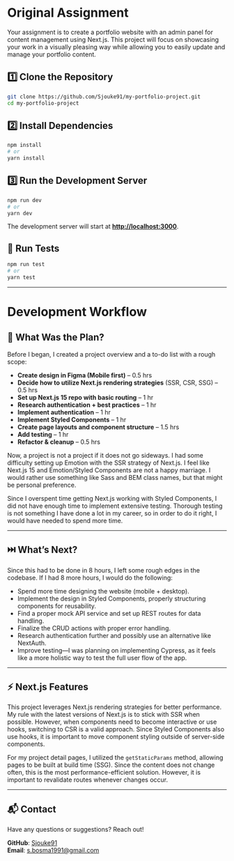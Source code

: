 # Original Assignment

Your assignment is to create a portfolio website with an admin panel for content management using Next.js. This project will focus on showcasing your work in a visually pleasing way while allowing you to easily update and manage your portfolio content.

## 1️⃣ Clone the Repository

```bash
git clone https://github.com/Sjouke91/my-portfolio-project.git
cd my-portfolio-project
```

## 2️⃣ Install Dependencies

```bash
npm install
# or
yarn install
```

## 3️⃣ Run the Development Server

```bash
npm run dev
# or
yarn dev
```

The development server will start at **[http://localhost:3000](http://localhost:3000)**.

## 🧪 Run Tests

```bash
npm run test
# or
yarn test
```

---

# Development Workflow

## 📌 What Was the Plan?

Before I began, I created a project overview and a to-do list with a rough scope:

- **Create design in Figma (Mobile first)** – 0.5 hrs
- **Decide how to utilize Next.js rendering strategies** (SSR, CSR, SSG) – 0.5 hrs
- **Set up Next.js 15 repo with basic routing** – 1 hr
- **Research authentication + best practices** – 1 hr
- **Implement authentication** – 1 hr
- **Implement Styled Components** – 1 hr
- **Create page layouts and component structure** – 1.5 hrs
- **Add testing** – 1 hr
- **Refactor & cleanup** – 0.5 hrs

Now, a project is not a project if it does not go sideways. I had some difficulty setting up Emotion with the SSR strategy of Next.js. I feel like Next.js 15 and Emotion/Styled Components are not a happy marriage. I would rather use something like Sass and BEM class names, but that might be personal preference.

Since I overspent time getting Next.js working with Styled Components, I did not have enough time to implement extensive testing. Thorough testing is not something I have done a lot in my career, so in order to do it right, I would have needed to spend more time.

---

## ⏭️ What’s Next?

Since this had to be done in 8 hours, I left some rough edges in the codebase. If I had 8 more hours, I would do the following:

- Spend more time designing the website (mobile + desktop).
- Implement the design in Styled Components, properly structuring components for reusability.
- Find a proper mock API service and set up REST routes for data handling.
- Finalize the CRUD actions with proper error handling.
- Research authentication further and possibly use an alternative like NextAuth.
- Improve testing—I was planning on implementing Cypress, as it feels like a more holistic way to test the full user flow of the app.

---

## ⚡ Next.js Features

This project leverages Next.js rendering strategies for better performance. My rule with the latest versions of Next.js is to stick with SSR when possible. However, when components need to become interactive or use hooks, switching to CSR is a valid approach. Since Styled Components also use hooks, it is important to move component styling outside of server-side components.

For my project detail pages, I utilized the `getStaticParams` method, allowing pages to be built at build time (SSG). Since the content does not change often, this is the most performance-efficient solution. However, it is important to revalidate routes whenever changes occur.

---

## 📬 Contact

Have any questions or suggestions? Reach out!

**GitHub**: [Sjouke91](https://github.com/Sjouke91)  
**Email**: s.bosma1991@gmail.com
